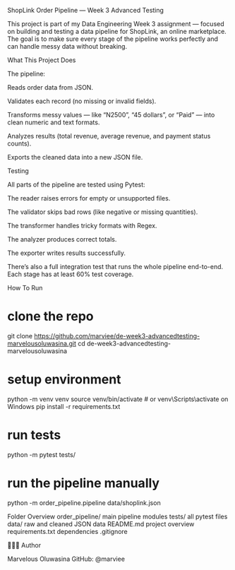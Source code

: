 ShopLink Order Pipeline — Week 3 Advanced Testing

This project is part of my Data Engineering Week 3 assignment — focused on building and testing a data pipeline for ShopLink, an online marketplace.
The goal is to make sure every stage of the pipeline works perfectly and can handle messy data without breaking.


What This Project Does

The pipeline:

Reads order data from JSON.

Validates each record (no missing or invalid fields).

Transforms messy values — like “N2500”, “45 dollars”, or “Paid” — into clean numeric and text formats.

Analyzes results (total revenue, average revenue, and payment status counts).

Exports the cleaned data into a new JSON file.


Testing

All parts of the pipeline are tested using Pytest:

The reader raises errors for empty or unsupported files.

The validator skips bad rows (like negative or missing quantities).

The transformer handles tricky formats with Regex.

The analyzer produces correct totals.

The exporter writes results successfully.

There’s also a full integration test that runs the whole pipeline end-to-end.
Each stage has at least 60% test coverage.


 How To Run
# clone the repo
git clone https://github.com/marviee/de-week3-advancedtesting-marvelousoluwasina.git
cd de-week3-advancedtesting-marvelousoluwasina

# setup environment
python -m venv venv
source venv/bin/activate  # or venv\Scripts\activate on Windows
pip install -r requirements.txt

# run tests
python -m pytest tests/

# run the pipeline manually
python -m order_pipeline.pipeline data/shoplink.json 

 Folder Overview
order_pipeline/     main pipeline modules
tests/              all pytest files
data/               raw and cleaned JSON data
README.md           project overview
requirements.txt    dependencies
.gitignore


👨🏽‍💻 Author

Marvelous Oluwasina
GitHub: @marviee
